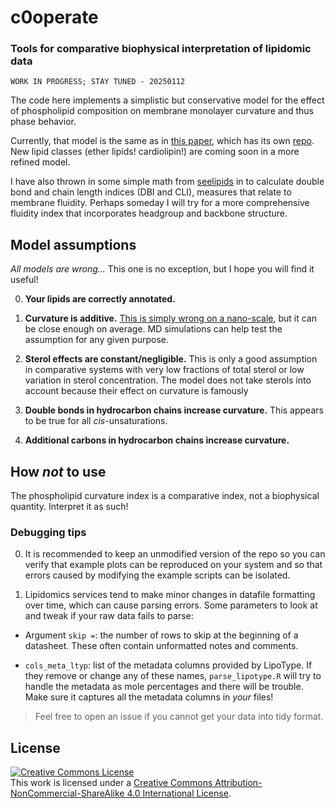 # c0operate

### Tools for comparative biophysical interpretation of lipidomic data

`WORK IN PROGRESS; STAY TUNED - 20250112`

The code here implements a simplistic but conservative model for the effect of phospholipid composition on membrane monolayer curvature and thus phase behavior. 

Currently, that model is the same as in [this paper](https://www.science.org/stoken/author-tokens/ST-1955/full), which has its own [repo](https://github.com/octopode/homeocurvature-2024). New lipid classes (ether lipids! cardiolipin!) are coming soon in a more refined model.

I have also thrown in some simple math from [seelipids](https://github.com/octopode/seelipids) in to calculate double bond and chain length indices (DBI and CLI), measures that relate to membrane fluidity. Perhaps someday I will try for a more comprehensive fluidity index that incorporates headgroup and backbone structure.

## Model assumptions

_All models are wrong..._
This one is no exception, but I hope you will find it useful!

0. **Your lipids are correctly annotated.** 

1. **Curvature is additive.** [This is simply wrong on a nano-scale](), but it can be close enough on average. MD simulations can help test the assumption for any given purpose.

2. **Sterol effects are constant/negligible.** This is only a good assumption in comparative systems with very low fractions of total sterol or low variation in sterol concentration. The model does not take sterols into account because their effect on curvature is famously 

3. **Double bonds in hydrocarbon chains increase curvature.** This appears to be true for all _cis_-unsaturations.

4. **Additional carbons in hydrocarbon chains increase curvature.**

## How _not_ to use

The phospholipid curvature index is a comparative index, not a biophysical quantity. Interpret it as such!

### Debugging tips

0. It is recommended to keep an unmodified version of the repo so you can verify that example plots can be reproduced on your system and so that errors caused by modifying the example scripts can be isolated.

1. Lipidomics services tend to make minor changes in datafile formatting over time, which can cause parsing errors. Some parameters to look at and tweak if your raw data fails to parse:

- Argument `skip =`: the number of rows to skip at the beginning of a datasheet. These often contain unformatted notes and comments.

- `cols_meta_ltyp`: list of the metadata columns provided by LipoType. If they remove or change any of these names, `parse_lipotype.R` will try to handle the metadata as mole percentages and there will be trouble. Make sure it captures all the metadata columns in _your_ files!

> Feel free to open an issue if you cannot get your data into tidy format.

## License

<a rel="license" href="http://creativecommons.org/licenses/by-nc-sa/4.0/"><img alt="Creative Commons License" style="border-width:0" src="https://i.creativecommons.org/l/by-nc-sa/4.0/88x31.png" /></a><br />This work is licensed under a <a rel="license" href="http://creativecommons.org/licenses/by-nc-sa/4.0/">Creative Commons Attribution-NonCommercial-ShareAlike 4.0 International License</a>.